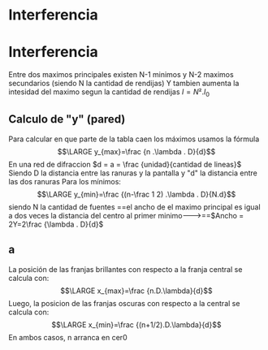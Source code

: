 # Interferencia
# Interferencia
Entre dos maximos principales existen N-1 minimos y N-2 maximos secundarios (siendo N la cantidad de rendijas)
Y tambien aumenta la intesidad del maximo segun la cantidad de rendijas $I = N² . I_0$ 
## Calculo de "y" (pared)
Para calcular en que parte de la tabla caen los máximos usamos la fórmula
$$\LARGE y_{max}=\frac {n .\lambda . D}{d}$$
En una red de difraccion $d = a = \frac {unidad}{cantidad de lineas}$ 
Siendo D la distancia entre las ranuras y la pantalla y "d" la distancia entre las dos ranuras 
Para los mínimos: 
$$\LARGE y_{min}=\frac {(n-\frac 1 2) .\lambda . D}{N.d}$$
siendo N la cantidad de fuentes
==el ancho de el maximo principal es igual a dos veces la distancia del centro al primer minimo--->==$Ancho = 2Y=2\frac {\lambda . D}{d}$
## a
La posición de las franjas brillantes con respecto a la franja central se calcula con: 
	$$\LARGE x_{max}=\frac {n.D.\lambda}{d}$$
Luego, la posicion de las franjas oscuras con respecto a la central se calcula con:
	$$\LARGE x_{min}=\frac {(n+1/2).D.\lambda}{d}$$
	En ambos casos, n arranca en cer0
